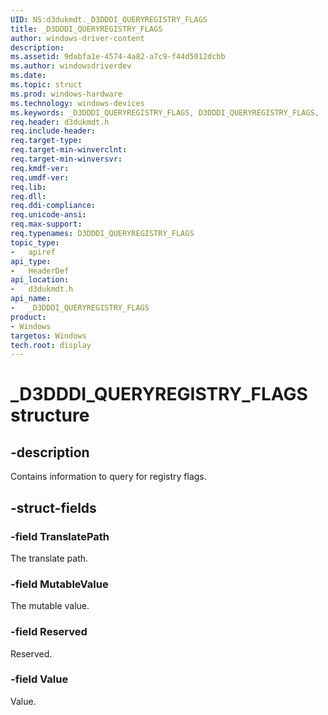 ```yaml
---
UID: NS:d3dukmdt._D3DDDI_QUERYREGISTRY_FLAGS
title: _D3DDDI_QUERYREGISTRY_FLAGS
author: windows-driver-content
description:
ms.assetid: 9dabfa1e-4574-4a82-a7c9-f44d5012dcbb
ms.author: windowsdriverdev
ms.date:
ms.topic: struct
ms.prod: windows-hardware
ms.technology: windows-devices
ms.keywords: _D3DDDI_QUERYREGISTRY_FLAGS, D3DDDI_QUERYREGISTRY_FLAGS,
req.header: d3dukmdt.h
req.include-header:
req.target-type:
req.target-min-winverclnt:
req.target-min-winversvr:
req.kmdf-ver:
req.umdf-ver:
req.lib:
req.dll:
req.ddi-compliance:
req.unicode-ansi:
req.max-support:
req.typenames: D3DDDI_QUERYREGISTRY_FLAGS
topic_type:
-	apiref
api_type:
-	HeaderDef
api_location:
-	d3dukmdt.h
api_name:
-	_D3DDDI_QUERYREGISTRY_FLAGS
product: 
- Windows
targetos: Windows
tech.root: display
---
```


# _D3DDDI_QUERYREGISTRY_FLAGS structure

## -description

Contains information to query for registry flags.

## -struct-fields

### -field TranslatePath

The translate path.

### -field MutableValue

The mutable value.

### -field Reserved

Reserved.

### -field Value

Value.

